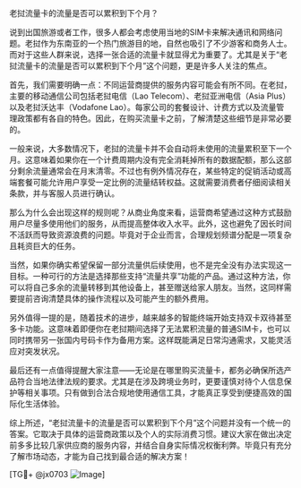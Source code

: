 老挝流量卡的流量是否可以累积到下个月？

说到出国旅游或者工作，很多人都会考虑使用当地的SIM卡来解决通讯和网络问题。老挝作为东南亚的一个热门旅游目的地，自然也吸引了不少游客和商务人士。而对于这些人群来说，选择一张合适的流量卡就显得尤为重要了。尤其是关于“老挝流量卡的流量是否可以累积到下个月”这个问题，更是许多人关注的焦点。

首先，我们需要明确一点：不同运营商提供的服务内容可能会有所不同。在老挝，主要的移动通信公司包括老挝电信（Lao Telecom）、老挝亚洲电信（Asia Plus）以及老挝沃达丰（Vodafone Lao）。每家公司的套餐设计、计费方式以及流量管理政策都有各自的特色。因此，在购买流量卡之前，了解清楚这些细节是非常必要的。

一般来说，大多数情况下，老挝的流量卡并不会自动将未使用的流量累积至下一个月。这意味着如果你在一个计费周期内没有完全消耗掉所有的数据配额，那么这部分剩余流量通常会在月末清零。不过也有例外情况存在，某些特定的促销活动或高端套餐可能允许用户享受一定比例的流量结转权益。这就需要消费者仔细阅读相关条款，并与客服人员进行确认。

那么为什么会出现这样的规则呢？从商业角度来看，运营商希望通过这种方式鼓励用户尽量多使用他们的服务，从而提高整体收入水平。此外，这也避免了因长时间不活跃而导致资源浪费的问题。毕竟对于企业而言，合理规划频谱分配是一项复杂且耗资巨大的任务。

当然，如果你确实希望保留一部分流量供后续使用，也不是完全没有办法实现这一目标。一种可行的方法是选择那些支持“流量共享”功能的产品。通过这种方法，你可以将自己多余的流量转移到其他设备上，甚至赠送给家人朋友。当然，这同样需要提前咨询清楚具体的操作流程以及可能产生的额外费用。

另外值得一提的是，随着技术的进步，越来越多的智能终端开始支持双卡双待甚至多卡功能。这意味着即便你在老挝期间选择了无法累积流量的普通SIM卡，也可以同时携带另一张国内号码卡作为备用方案。这样既能满足日常沟通需求，又能灵活应对突发状况。

最后还有一点值得提醒大家注意——无论是在哪里购买流量卡，都务必确保所选产品符合当地法律法规的要求。尤其是在涉及跨境业务时，更要谨慎对待个人信息保护等相关事项。只有做到合法合规地使用通信工具，才能真正享受到便捷高效的国际化生活体验。

综上所述，“老挝流量卡的流量是否可以累积到下个月”这个问题并没有一个统一的答案。它取决于具体的运营商政策以及个人的实际消费习惯。建议大家在做出决定前多多比较几家供应商的服务内容，并结合自身实际情况权衡利弊。毕竟只有充分了解市场动态，才能为自己找到最合适的解决方案！

[TG💪+ @jx0703 ![Image](https://github.com/user-attachments/assets/dbca1d08-cadb-493c-b0ec-ad6f7a83f270)]